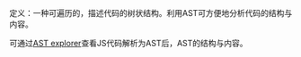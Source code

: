 定义：一种可遍历的，描述代码的树状结构。利用AST可方便地分析代码的结构与内容。

可通过[AST explorer](https://astexplorer.net/)查看JS代码解析为AST后，AST的结构与内容。
